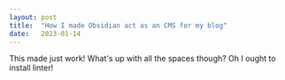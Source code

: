 ```yaml
---
layout: post
title:  "How I made Obsidian act as an CMS for my blog"
date:   2023-01-14
---
```


This made just work! What's up with all the spaces though? Oh I ought to install linter!